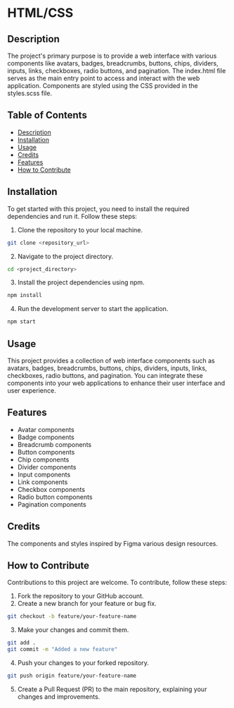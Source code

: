 # HTML/CSS

## Description

The project's primary purpose is to provide a web interface with various components like avatars, badges, breadcrumbs, buttons, chips, dividers, inputs, links, checkboxes, radio buttons, and pagination. The index.html file serves as the main entry point to access and interact with the web application. Components are styled using the CSS provided in the styles.scss file.

## Table of Contents

- [Description](#description)
- [Installation](#installation)
- [Usage](#usage)
- [Credits](#credits)
- [Features](#features)
- [How to Contribute](#how-to-contribute)

## Installation

To get started with this project, you need to install the required dependencies and run it. Follow these steps:

1. Clone the repository to your local machine.

```bash
git clone <repository_url>
```

2. Navigate to the project directory.

```bash
cd <project_directory>
```

3. Install the project dependencies using npm.

```bash
npm install
```

4. Run the development server to start the application.

```bash
npm start
```

## Usage

This project provides a collection of web interface components such as avatars, badges, breadcrumbs, buttons, chips, dividers, inputs, links, checkboxes, radio buttons, and pagination. You can integrate these components into your web applications to enhance their user interface and user experience.

## Features

* Avatar components
* Badge components
* Breadcrumb components
* Button components
* Chip components
* Divider components
* Input components
* Link components
* Checkbox components
* Radio button components
* Pagination components

## Credits

The components and styles inspired by Figma various design resources.

## How to Contribute

Contributions to this project are welcome. To contribute, follow these steps:

1. Fork the repository to your GitHub account.
2. Create a new branch for your feature or bug fix.

```bash
git checkout -b feature/your-feature-name
```

3. Make your changes and commit them.

```bash
git add .
git commit -m "Added a new feature"
```

4. Push your changes to your forked repository.

```bash 
git push origin feature/your-feature-name
```

5. Create a Pull Request (PR) to the main repository, explaining your changes and improvements.
